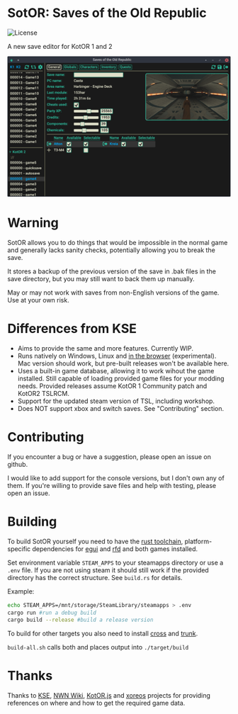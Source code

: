# SotOR: Saves of the Old Republic

![License](https://img.shields.io/badge/License-GPLv3-blue.svg)

A new save editor for KotOR 1 and 2

![](assets/screenshot.png)

# Warning

SotOR allows you to do things that would be impossible in the normal game and generally lacks sanity checks, potentially allowing you to break the save.

It stores a backup of the previous version of the save in .bak files in the save directory, but you may still want to back them up manually.

May or may not work with saves from non-English versions of the game. Use at your own risk.

# Differences from KSE

- Aims to provide the same and more features. Currently WIP.
- Runs natively on Windows, Linux and [in the browser](https://starfishxeno.github.io/sotor/) (experimental). Mac version should work, but pre-built releases won't be available here.
- Uses a built-in game database, allowing it to work wihout the game installed. Still capable of loading provided game files for your modding needs. Provided releases assume KotOR 1 Community patch and KotOR2 TSLRCM.
- Support for the updated steam version of TSL, including workshop.
- Does NOT support xbox and switch saves. See "Contributing" section.

# Contributing

If you encounter a bug or have a suggestion, please open an issue on github.

I would like to add support for the console versions, but I don't own any of them. If you're willing to provide save files and help with testing, please open an issue.

# Building

To build SotOR yourself you need to have the [rust toolchain](https://www.rust-lang.org/learn/get-started), platform-specific dependencies for [egui](https://github.com/emilk/egui/tree/3b19303e02bd2d386cf8b85b248388a25bfe9e26/crates/egui_glow) and [rfd](https://docs.rs/rfd/0.13.0/rfd/index.html#gtk-backend) and both games installed.

Set environment variable `STEAM_APPS` to your steamapps directory or use a `.env` file. If you are not using steam it should still work if the provided directory has the correct structure. See `build.rs` for details.

Example:

```bash
echo STEAM_APPS=/mnt/storage/SteamLibrary/steamapps > .env
cargo run #run a debug build
cargo build --release #build a release version
```

To build for other targets you also need to install [cross](https://github.com/cross-rs/cross) and [trunk](https://trunkrs.dev/).

`build-all.sh` calls both and places output into `./target/build`

# Thanks

Thanks to [KSE](https://github.com/nadrino/kotor-savegame-editor), [NWN Wiki](https://nwn.wiki), [KotOR.js](https://github.com/KobaltBlu/KotOR.js) and [xoreos](https://github.com/xoreos/xoreos) projects for providing references on where and how to get the required game data.

